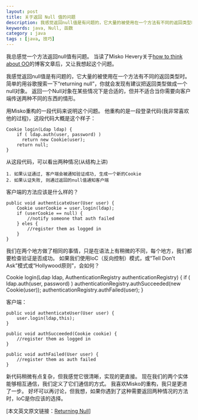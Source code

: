 ```yaml
---
layout: post
title: 关于返回 Null 值的问题
description: 我感觉返回null值是有问题的，它大量的被使用在一个方法有不同的返回类型时。返回一个Null对象在某些情况下是合适的，但并不适合当你需要向客户端传送两种不同的东西的情形。
keywords: java, Null, 函数
category : java
tags : [java, 技巧]
---
```


我总感觉一个方法返回null值有问题。
当读了Misko Hevery关于[how to think about OO](http://misko.hevery.com/2009/07/31/how-to-think-about-oo/)的博客文章后，又让我想起这个问题。

我感觉返回null值是有问题的，它大量的被使用在一个方法有不同的返回类型时。
简单的用谷歌搜索一下“returning null”，你就会发现有建议把返回类型做成一个null对象。
返回一个Null对象在某些情况下是合适的，但并不适合当你需要向客户端传送两种不同的东西的情形。

用Misko重构的一段代码来说明这个问题。
他重构的是一段登录代码(我非常喜欢他的过程)，这段代码大概是这个样子：

    Cookie login(Ldap ldap) {
        if ( ldap.auth(user, password) )
          return new Cookie(user);
        return null;
    }

从这段代码，可以看出两种情况(从结构上讲)

    1. 如果认证通过, 客户端会被通知验证成功, 生成一个新的Cookie
    2. 如果认证失败, 则通过返回的null值通知客户端

客户端的方法应该是什么样的？

    public void authenticateUser(User user) {
        Cookie userCookie = user.login(ldap);
        if (userCookie == null) {
            //notify someone that auth failed
        } eles {
            //register them as logged in
        }
    }

我们在两个地方做了相同的事情，只是在语法上有稍微的不同，每个地方，我们都要检查验证是否成功。
如果我们使用IoC（反向控制）模式，或“Tell Don’t Ask”模式或“Hollywood原则”，会如何？

Cookie login(Ldap ldap, AuthenticationRegistry authenticationRegistry) {
    if ( ldap.auth(user, password) )
        authenticationRegistry.authSucceeded(new Cookie(user));
    authenticationRegistry.authFailed(user);
}

客户端：

    public void authenticateUser(User user) {
        user.login(ldap,this);
    }

    public void authSucceeded(Cookie cookie) {
        //register them as logged in
    }

    public void authFailed(User user) {
        //register them as auth failed
    }

新代码稍微有点复杂，但我感觉它很清晰，实现的更直接。
现在我们的两个实体能够相互通信，我们定义了它们通信的方式。
我喜欢Misko的重构，我只是更进了一步。
好坏可以再讨论，但我想，如果你遇到了这种需要返回两种情况的方法时，IoC是你应该的选择。

[本文英文原文链接：[Returning Null](http://zdsbs.blogspot.com/2009/08/returning-null.html)]

